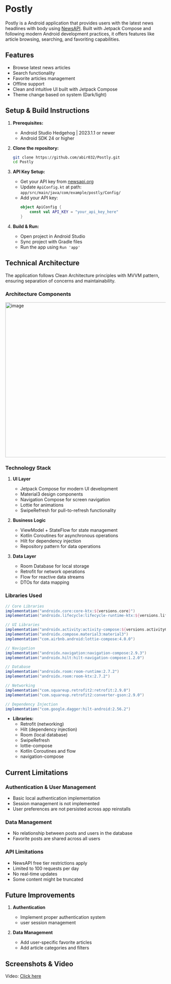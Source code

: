 # Postly

Postly is a Android application that provides users with the latest news headlines with body using [NewsAPI](https://newsapi.org/). Built with Jetpack Compose and following modern Android development practices, it offers features like article browsing, searching, and favoriting capabilities.

## Features
- Browse latest news articles
- Search functionality
- Favorite articles management
- Offline support
- Clean and intuitive UI built with Jetpack Compose
- Theme change based on system (Dark/light)

## Setup & Build Instructions

1. **Prerequisites:**
   - Android Studio Hedgehog | 2023.1.1 or newer
   - Android SDK 24 or higher

2. **Clone the repository:**
   ```sh
   git clone https://github.com/abir032/Postly.git
   cd Postly
   ```

3. **API Key Setup:**
   - Get your API key from [newsapi.org](https://newsapi.org/)
   - Update `ApiConfig.kt` at path: `app/src/main/java/com/example/postly/Config/`
   - Add your API key:
     ```kotlin
     object ApiConfig {
         const val API_KEY = "your_api_key_here"
     }
     ```

4. **Build & Run:**
   - Open project in Android Studio
   - Sync project with Gradle files
   - Run the app using `Run 'app'`

## Technical Architecture

The application follows Clean Architecture principles with MVVM pattern, ensuring separation of concerns and maintainability.

### Architecture Components
<img width="1165" height="487" alt="image" src="https://github.com/user-attachments/assets/1eb97a72-fa1f-4e32-90df-bce64f39d6d9" />

### Technology Stack

1. **UI Layer**
   - Jetpack Compose for modern UI development
   - Material3 design components
   - Navigation Compose for screen navigation
   - Lottie for animations
   - SwipeRefresh for pull-to-refresh functionality

2. **Business Logic**
   - ViewModel + StateFlow for state management
   - Kotlin Coroutines for asynchronous operations
   - Hilt for dependency injection
   - Repository pattern for data operations

3. **Data Layer**
   - Room Database for local storage
   - Retrofit for network operations
   - Flow for reactive data streams
   - DTOs for data mapping

### Libraries Used
```gradle
// Core Libraries
implementation("androidx.core:core-ktx:${versions.core}")
implementation("androidx.lifecycle:lifecycle-runtime-ktx:${versions.lifecycle}")

// UI Libraries
implementation("androidx.activity:activity-compose:${versions.activityCompose}")
implementation("androidx.compose.material3:material3")
implementation("com.airbnb.android:lottie-compose:4.0.0")

// Navigation
implementation("androidx.navigation:navigation-compose:2.9.3")
implementation("androidx.hilt:hilt-navigation-compose:1.2.0")

// Database
implementation("androidx.room:room-runtime:2.7.2")
implementation("androidx.room:room-ktx:2.7.2")

// Networking
implementation("com.squareup.retrofit2:retrofit:2.9.0")
implementation("com.squareup.retrofit2:converter-gson:2.9.0")

// Dependency Injection
implementation("com.google.dagger:hilt-android:2.56.2")
```
- **Libraries:**
  - Retrofit (networking)
  - Hilt (dependency injection)
  - Room (local database)
  - SwipeRefresh 
  - lottie-compose
  - Kotlin Coroutines and flow
  - navigation-compose 

## Current Limitations

### Authentication & User Management
- Basic local authentication implementation
- Session management is not implemented
- User preferences are not persisted across app reinstalls

### Data Management
- No relationship between posts and users in the database
- Favorite posts are shared across all users

### API Limitations
- NewsAPI free tier restrictions apply
- Limited to 100 requests per day
- No real-time updates
- Some content might be truncated

## Future Improvements
1. **Authentication**
   - Implement proper authentication system
   - user session management

2. **Data Management**
   - Add user-specific favorite articles
   - Add article categories and filters

## Screenshots & Video
Video:  [Click here](https://drive.google.com/file/d/1ntYsWBc5WmNSsJNvAcnhBB_KajfPmfUu/view?usp=sharing)



